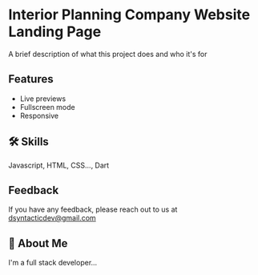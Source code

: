 # Interior Planning Company Website Landing Page

A brief description of what this project does and who it's for

## Features

- Live previews
- Fullscreen mode
- Responsive

## 🛠 Skills

Javascript, HTML, CSS..., Dart

## Feedback

If you have any feedback, please reach out to us at dsyntacticdev@gmail.com

## 🚀 About Me

I'm a full stack developer...
